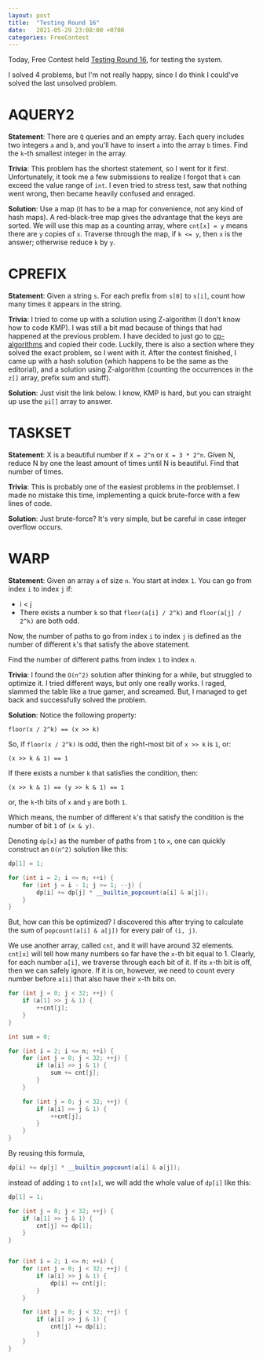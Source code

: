 ```yaml
---
layout: post
title:  "Testing Round 16"
date:   2021-05-29 23:08:00 +0700
categories: FreeContest
---
```


Today, Free Contest held [Testing Round 16](https://www.facebook.com/kc97blf/posts/3598459260379883), for testing the system.

I solved 4 problems, but I'm not really happy, since I do think I could've solved the last unsolved problem.

# AQUERY2
**Statement**: There are `Q` queries and an empty array. Each query includes two integers `a` and `b`, and you'll have to insert `a` into the array `b` times. Find the `k`-th smallest integer in the array.

**Trivia**: This problem has the shortest statement, so I went for it first. Unfortunately, it took me a few submissions to realize I forgot that `k` can exceed the value range of `int`. I even tried to stress test, saw that nothing went wrong, then became heavily confused and enraged.

**Solution**: Use a map (it has to be a map for convenience, not any kind of hash maps). A red-black-tree map gives the advantage that the keys are sorted. We will use this map as a counting array, where `cnt[x] = y` means there are `y` copies of `x`. Traverse through the map, if `k <= y`, then `x` is the answer; otherwise reduce `k` by `y`.

# CPREFIX
**Statement**: Given a string `s`. For each prefix from `s[0]` to `s[i]`, count how many times it appears in the string.

**Trivia**: I tried to come up with a solution using Z-algorithm (I don't know how to code KMP). I was still a bit mad because of things that had happened at the previous problem. I have decided to just go to [cp-algorithms](https://cp-algorithms.com/string/prefix-function.html) and copied their code. Luckily, there is also a section where they solved the exact problem, so I went with it. After the contest finished, I came up with a hash solution (which happens to be the same as the editorial), and a solution using Z-algorithm (counting the occurrences in the `z[]` array, prefix sum and stuff).

**Solution**: Just visit the link below. I know, KMP is hard, but you can straight up use the `pi[]` array to answer.

# TASKSET
**Statement**: X is a beautiful number if `X = 2^n` or `X = 3 * 2^n`. Given N, reduce N by one the least amount of times until N is beautiful. Find that number of times.

**Trivia**: This is probably one of the easiest problems in the problemset. I made no mistake this time, implementing a quick brute-force with a few lines of code.

**Solution**: Just brute-force? It's very simple, but be careful in case integer overflow occurs.

# WARP
**Statement**: Given an array `a` of size `n`. You start at index `1`. You can go from index `i` to index `j` if:

* i < j
* There exists a number `k` so that `floor(a[i] / 2^k)` and `floor(a[j] / 2^k)` are both odd.

Now, the number of paths to go from index `i` to index `j` is defined as the number of different `k`'s that satisfy the above statement.

Find the number of different paths from index `1` to index `n`.

**Trivia**: I found the `O(n^2)` solution after thinking for a while, but struggled to optimize it. I tried different ways, but only one really works. I raged, slammed the table like a true gamer, and screamed. But, I managed to get back and successfully solved the problem.

**Solution**: Notice the following property:
```
floor(x / 2^k) == (x >> k)
```

So, if `floor(x / 2^k)` is odd, then the right-most bit of `x >> k` is `1`, or:
```
(x >> k & 1) == 1
```

If there exists a number `k` that satisfies the condition, then:
```
(x >> k & 1) == (y >> k & 1) == 1
```
or, the `k`-th bits of `x` and `y` are both `1`.

Which means, the number of different `k`'s that satisfy the condition is the number of bit `1` of `(x & y)`.

Denoting `dp[x]` as the number of paths from `1` to `x`, one can quickly construct an `O(n^2)` solution like this:
```cpp
dp[1] = 1;

for (int i = 2; i <= n; ++i) {
    for (int j = i - 1; j >= 1; --j) {
        dp[i] += dp[j] * __builtin_popcount(a[i] & a[j]);
    }
}
```

But, how can this be optimized? I discovered this after trying to calculate the sum of `popcount(a[i] & a[j])` for every pair of `(i, j)`.

We use another array, called `cnt`, and it will have around 32 elements. `cnt[x]` will tell how many numbers so far have the `x`-th bit equal to 1. Clearly, for each number `a[i]`, we traverse through each bit of it. If its `x`-th bit is off, then we can safely ignore. If it is on, however, we need to count every number before `a[i]` that also have their `x`-th bits on.

```cpp
for (int j = 0; j < 32; ++j) {
    if (a[1] >> j & 1) {
        ++cnt[j];
    }
}

int sum = 0;

for (int i = 2; i <= n; ++i) {
    for (int j = 0; j < 32; ++j) {
        if (a[i] >> j & 1) {
            sum += cnt[j];
        }
    }

    for (int j = 0; j < 32; ++j) {
        if (a[i] >> j & 1) {
            ++cnt[j];
        }
    }
}
```

By reusing this formula,
```cpp
dp[i] += dp[j] * __builtin_popcount(a[i] & a[j]);
```

instead of adding `1` to `cnt[x]`, we will add the whole value of `dp[i]` like this:

```cpp
dp[1] = 1;

for (int j = 0; j < 32; ++j) {
    if (a[1] >> j & 1) {
        cnt[j] += dp[1];
    }
}


for (int i = 2; i <= n; ++i) {
    for (int j = 0; j < 32; ++j) {
        if (a[i] >> j & 1) {
            dp[i] += cnt[j];
        }
    }

    for (int j = 0; j < 32; ++j) {
        if (a[i] >> j & 1) {
            cnt[j] += dp[i];
        }
    }
}
```
